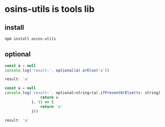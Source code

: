 # osins-utils is tools lib

## install

```bash
npm install osins-utils
```

## optional

```javascript
const a = null
console.log('result:', optional(a).orElse('a'))

result: 'a'
```

```javascript
const a = null
console.log('result:', optional<string>(a).ifPresentOrElse((v: string) => {
                return v
            }, () => {
                return 'a'
            }))

result: 'a'
```
